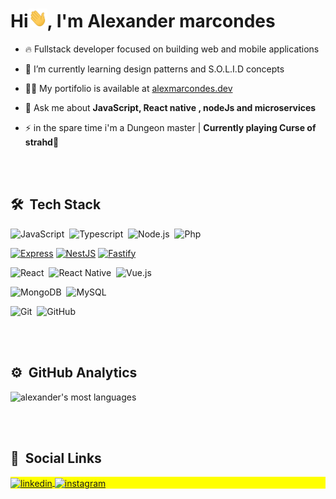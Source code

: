 <h1 align="left">Hi<img src="./hi.gif" height="30"width="30px">, I'm Alexander marcondes</h1>
<!-- <p align="left"> <img src="https://komarev.com/ghpvc/?username=alexmarcondes21&color=yellow" alt="Profile views" /> </p> -->

- 🔥 Fullstack developer focused on building web and mobile applications

- 🔭 I’m currently learning design patterns and S.O.L.I.D concepts

- 👨‍💻 My portifolio is available at [alexmarcondes.dev](https://alexander-portfolio-website.vercel.app/)

- 💬 Ask me about **JavaScript, React native , nodeJs and microservices**

- ⚡ in the spare time i'm a Dungeon master | **Currently playing Curse of strahd🧛** 

<br><br>

## 🛠 &nbsp;Tech Stack
  
![JavaScript](https://img.shields.io/badge/JavaScript-F7DF1E?style=for-the-badge&logo=javascript&logoColor=black)&nbsp;
![Typescript](https://img.shields.io/badge/TypeScript-007ACC?style=for-the-badge&logo=typescript&logoColor=white)&nbsp;
![Node.js](https://img.shields.io/badge/Node.js-43853D?style=for-the-badge&logo=node.js&logoColor=white)&nbsp;
![Php](	https://img.shields.io/badge/PHP-777BB4?style=for-the-badge&logo=php&logoColor=white)&nbsp;

[![Express](https://img.shields.io/badge/Express-000000?style=for-the-badge&logo=express&logoColor=white)](https://expressjs.com)
[![NestJS](https://img.shields.io/badge/NestJS-E0234E?style=for-the-badge&logo=nestjs&logoColor=white)](https://nestjs.com)
[![Fastify](https://img.shields.io/badge/Fastify-000000?style=for-the-badge&logo=fastify&logoColor=white)](https://www.fastify.io)
<!--![HTML](https://img.shields.io/badge/HTML5-E34F26?style=for-the-badge&logo=html5&logoColor=white)&nbsp;-->
<!--![CSS](https://img.shields.io/badge/CSS3-1572B6?style=for-the-badge&logo=css3&logoColor=white)&nbsp;-->
![React](https://img.shields.io/badge/React-20232A?style=for-the-badge&logo=react&logoColor=61DAFB)&nbsp;
![React Native](https://img.shields.io/badge/React_Native-20232A?style=for-the-badge&logo=react&logoColor=61DAFB)&nbsp;
![Vue.js](https://img.shields.io/badge/Vue.js-4FC08D?style=for-the-badge&logo=vue.js&logoColor=white)

![MongoDB](https://img.shields.io/badge/MongoDB-green?style=for-the-badge&logo=mongodb)&nbsp;
![MySQL](https://img.shields.io/badge/MySQL-orange?style=for-the-badge&logo=mysql)&nbsp;

![Git](https://img.shields.io/badge/GIT-E44C30?style=for-the-badge&logo=git&logoColor=white)&nbsp;
![GitHub](https://img.shields.io/badge/GitHub-100000?style=for-the-badge&logo=github&logoColor=white)&nbsp;
<!--![Visual Studio Code](https://img.shields.io/badge/-Visual%20Studio%20Code-05122A?style=flat&logo=visual-studio-code&logoColor=007ACC)&nbsp;-->


<br><br>

## ⚙️ &nbsp;GitHub Analytics

<p align="left">
<!--<img width="530em" src="https://github-readme-stats.vercel.app/api?username=devgrunge&show_icons=true&theme=vision-friendly-dark" alt="alexander's stats"/> -->
<img width="530em" src="https://github-readme-stats.vercel.app/api/top-langs/?username=devgrunge&layout=compact&theme=vision-friendly-dark" alt="alexander's most languages"/>
</p>

<br><br>

## 🔗 &nbsp;Social Links

<p align="left" style="background:yellow">
<a href="https://www.linkedin.com/in/alexander-marcondes-junior-8b8b78219/" target="_blank">
  <img align="center" src="https://img.shields.io/badge/-alexmarcondes-05122A?style=flat&logo=linkedin" alt="linkedin"/>
</a>
<a href="https://instagram.com/ogrunjo" target="_blank">
 <img align="center" src="https://img.shields.io/badge/-ogrunjo-05122A?style=flat&logo=instagram" alt="instagram"/>
</a>
</p>
